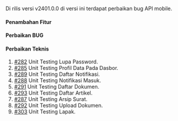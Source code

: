 Di rilis versi v2401.0.0 di versi ini terdapat perbaikan bug API mobile.

#### Penambahan Fitur

#### Perbaikan BUG
 
#### Perbaikan Teknis

1. [#282](https://github.com/OpenSID/opensid-api/issues/282) Unit Testing Lupa Password.
2. [#285](https://github.com/OpenSID/opensid-api/issues/285) Unit Testing Profil Data Pada Dasbor.
3. [#289](https://github.com/OpenSID/opensid-api/issues/289) Unit Testing Daftar Notifikasi.
4. [#288](https://github.com/OpenSID/opensid-api/issues/288) Unit Testing Notifikasi Masuk.
5. [#291](https://github.com/OpenSID/opensid-api/issues/291) Unit Testing Daftar Dokumen.
6. [#293](https://github.com/OpenSID/opensid-api/issues/293) Unit Testing Daftar Artikel.
7. [#287](https://github.com/OpenSID/opensid-api/issues/287) Unit Testing Arsip Surat.
8. [#292](https://github.com/OpenSID/opensid-api/issues/292) Unit Testing Upload Dokumen.
9. [#303](https://github.com/OpenSID/opensid-api/issues/303) Unit Testing Lapak.
